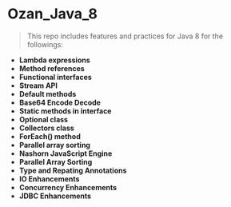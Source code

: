 # Ozan_Java_8
> This repo includes features and practices for Java 8 for the followings:

- **Lambda expressions** 
- **Method references** 
- **Functional interfaces** 
- **Stream API**
- **Default methods** 
- **Base64 Encode Decode**
- **Static methods in interface**
- **Optional class**
- **Collectors class**
- **ForEach() method**
- **Parallel array sorting**
- **Nashorn JavaScript Engine**
- **Parallel Array Sorting**
- **Type and Repating Annotations**
- **IO Enhancements**
- **Concurrency Enhancements**
- **JDBC Enhancements**
